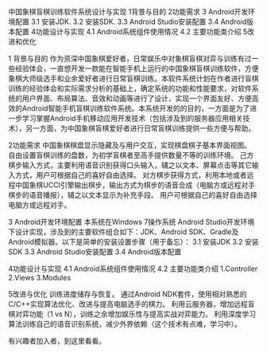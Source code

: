 中国象棋盲棋训练软件系统设计与实现
1背景与目的
2功能需求
3 Android开发环境配置
3.1 安装JDK.
3.2 安装SDK.
3.3 Android Studio安装配置
3.4 Android版本配置
4功能设计与实现
4.1 Android系统组件使用情况
4.2 主要功能类介绍
5改进和优化

1 背景与目的
作为资深中国象棋爱好者，日常娱乐中对象棋盲棋对弈与训练有过一些经验体会，一直想开发一款能在智能手机上运行的中国象棋盲棋训练软件，方便象棋大师级选手和业余爱好者进行日常盲棋训练。本软件系统计划在作者进行盲棋训练的经验体会和实际需求分析的基础上，确定系统的功能和性能要求，对软件系统的用户界面、布局算法、音效和动画等进行了设计，实现一个界面友好、方便高效的Android智能手机盲棋训练软件系统。本系统开发的的目的，一方面是为了进一步学习掌握Android手机移动应用开发技术（包括涉及到的服务器应用相关技术），另一方面，为中国象棋盲棋爱好者进行日常盲棋训练提供一些方便与帮助。

2功能需求
中国象棋棋盘显示隐藏及与用户交互，实现棋盘棋子基本界面视图。
自由设置盲棋训练的盘数，为初学盲棋者至高手提供数量不等的训练环境。
己方棋步输入方式，主要利用语音识别获得口头输入，辅之以文本、屏幕点击等其它输入方式，用户可根据自己的喜好自由选择。
对方棋步获得方式，利用本地或者远程中国象棋UCCI引擎输出棋步，输出方式为棋步的语音合成（电脑方或远程对手棋步的语音播报），辅之以文本显示为补充手段。
用户可根据自己的喜好自由选择电脑方或远程对手。

3 Android开发环境配置
本系统在Windows 7操作系统 Android Studio开发环境下设计实现，涉及到的主要软件组合如下：JDK、Android SDK、Gradle及Android模拟器。以下是简单的安装设置步骤（用于备忘）：
3.1 安装JDK
3.2 安装SDK
3.3 Android Studio安装配置
3.4 Android版本配置

4功能设计与实现
4.1 Android系统组件使用情况
4.2 主要功能类介绍
1.Controller
2.Views
3.Modules

5改进与优化
训练进度储存与恢复。
通过Android NDK套件，使用相对熟悉的C/C++实现算法优化、改进与提高电脑选手的棋力。
利用云服务器，增加远程盲棋对弈功能（1 vs N），训练之余增加娱乐性与提高实战对弈能力。
利用深度学习算法训练自己的语音识别系统，减少外界依赖（这个技术有点难，学习中）。

有兴趣者加入者，到这里看看。
